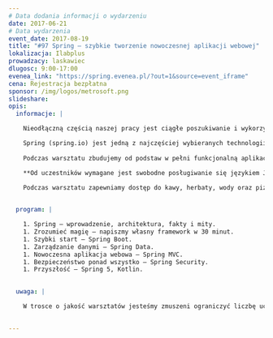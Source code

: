 ```yaml
---
# Data dodania informacji o wydarzeniu
date: 2017-06-21
# Data wydarzenia
event_date: 2017-08-19
title: "#97 Spring – szybkie tworzenie nowoczesnej aplikacji webowej"
lokalizacja: Ilabplus
prowadzacy: laskawiec
dlugosc: 9:00-17:00
evenea_link: "https://spring.evenea.pl/?out=1&source=event_iframe"
cena: Rejestracja bezpłatna
sponsor: /img/logos/metrosoft.png
slideshare:
opis:
  informacje: |

    Nieodłączną częścią naszej pracy jest ciągłe poszukiwanie i wykorzystywanie technologii, które umożliwią nam szybsze tworzenie oprogramowania wysokiej jakości. Jako programiści, chcemy maksymalnie skupić się na logice aplikacji, a nie na żmudnym konfigurowaniu kolejnych komponentów i budowaniu bazowego szkieletu od podstaw. Ten warsztat przeznaczony jest dla ludzi, którzy chcą zacząć pracować efektywnie.  

    Spring (spring.io) jest jedną z najczęściej wybieranych technologii do tworzenia nowoczesnych aplikacji w języku Java. Swoją ogromną popularność zawdzięcza m.in. prostej konfiguracji, przejrzystości, uniwersalności oraz powiązanym projektom, które można ze sobą dowolnie łączyć. 
 
    Podczas warsztatu zbudujemy od podstaw w pełni funkcjonalną aplikację webową, korzystając z różnych projektów/modułów platformy Spring – Spring Boot, Spring MVC, Spring Data oraz Spring Security. Celem warsztatu jest również zaprezentowanie możliwości platformy Spring na bazie rzeczywistych przypadków użycia, omówienie jej wad, zalet oraz wniosków płynących z codziennej pracy.

    **Od uczestników wymagane jest swobodne posługiwanie się językiem Java.**

    Podczas warsztatu zapewniamy dostęp do kawy, herbaty, wody oraz pizzę w porze obiadowej.
 

  program: |

    1. Spring – wprowadzenie, architektura, fakty i mity.
    1. Zrozumieć magię – napiszmy własny framework w 30 minut. 
    1. Szybki start – Spring Boot. 
    1. Zarządzanie danymi – Spring Data.
    1. Nowoczesna aplikacja webowa – Spring MVC.
    1. Bezpieczeństwo ponad wszystko – Spring Security. 
    1. Przyszłość – Spring 5, Kotlin. 

   
  uwaga: |

    W trosce o jakość warsztatów jesteśmy zmuszeni ograniczyć liczbę uczestników. **Kwalifikacja odbywa się na podstawie odpowiedzi udzielonych w formularzu zgłoszeniowym oraz - w dalszym kroku - kolejności zgłoszeń.** Potwierdzenie udziału w warsztatach wraz z instrukcją przygotowania środowiska otrzymasz najpóźniej na 7 dni przed planowaną datą wydarzenia.
 

---
```

